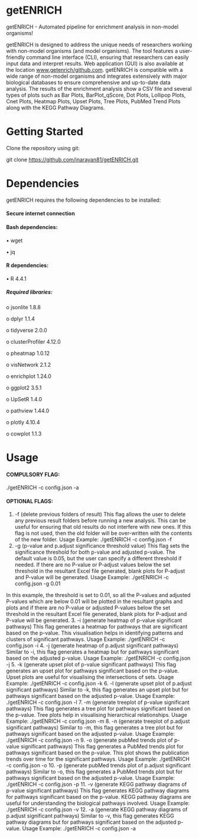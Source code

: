 # getENRICH
getENRICH - Automated pipeline for enrichment analysis in non-model organisms!

getENRICH is designed to address the unique needs of researchers working with non-model organisms (and model organisms). The tool features a user-friendly command line interface (CLI), ensuring that researchers can easily input data and interpret results. Web application (GUI) is also available at the location www.getenrich/github.com. getENRICH is compatible with a wide range of non-model organisms and integrates extensively with major biological databases to ensure comprehensive and up-to-date data analysis. The results of the enrichment analysis show a CSV file and several types of plots such as Bar Plots, BarPlot_qScore, Dot Plots, Lollipop Plots, Cnet Plots, Heatmap Plots, Upset Plots, Tree Plots, PubMed Trend Plots along with the KEGG Pathway Diagrams.

# Getting Started
Clone the repository using git:

git clone https://github.com/jnarayan81/getENRICH.git

# Dependencies
getENRICH requires the following dependencies to be installed:

#### Secure internet connection
 
#### Bash dependencies:

•	wget

•	jq
 
 #### R dependencies:
 
•	R 4.4.1

##### Required libraries:

o	jsonlite 1.8.8

o	dplyr 1.1.4

o	tidyverse 2.0.0

o	clusterProfiler 4.12.0

o	pheatmap 1.0.12

o	visNetwork 2.1.2

o	enrichplot 1.24.0

o	ggplot2 3.5.1

o	UpSetR 1.4.0

o	pathview 1.44.0

o	plotly 4.10.4

o	cowplot 1.1.3


# Usage
#### COMPULSORY FLAG:
./getENRICH -c config.json -a

#### OPTIONAL FLAGS:


1.	-f (delete previous folders of result)
This flag allows the user to delete any previous result folders before running a new analysis. This can be useful for ensuring that old results do not interfere with new ones. If this flag is not used, then the old folder will be over-written with the contents of the new folder.
Usage Example:
./getENRICH -c config.json -f
2.	-g (p-value and p.adjust significance threshold value)
This flag sets the significance threshold for both p-value and adjusted p-value. The default value is 0.05, but the user can specify a different threshold if needed. If there are no P-value or P-adjust values below the set threshold in the resultant Excel file generated, blank plots for P-adjust and P-value will be generated.
Usage Example:
./getENRICH -c config.json -g 0.01

In this example, the threshold is set to 0.01, so all the P-values and adjusted P-values which are below 0.01 will be plotted in the resultant graphs and plots and if there are no P-value or adjusted P-values below the set threshold in the resultant Excel file generated, blank plots for P-adjust and P-value will be generated.
3.	-i (generate heatmap of p-value significant pathways)
This flag generates a heatmap for pathways that are significant based on the p-value. This visualisation helps in identifying patterns and clusters of significant pathways.
Usage Example:
./getENRICH -c config.json -i
4.	-j (generate heatmap of p.adjust significant pathways)
Similar to -i, this flag generates a heatmap but for pathways significant based on the adjusted p-value.
Usage Example:
./getENRICH -c config.json -j
5.	-k (generate upset plot of p-value significant pathways)
This flag generates an upset plot for pathways significant based on the p-value. Upset plots are useful for visualising the intersections of sets.
Usage Example:
./getENRICH -c config.json -k
6.	-l (generate upset plot of p.adjust significant pathways)
Similar to -k, this flag generates an upset plot but for pathways significant based on the adjusted p-value.
Usage Example:
./getENRICH -c config.json -l
7.	-m (generate treeplot of p-value significant pathways)
This flag generates a tree plot for pathways significant based on the p-value. Tree plots help in visualising hierarchical relationships.
Usage Example:
./getENRICH -c config.json -m
8.	-n (generate treeplot of p.adjust significant pathways)
Similar to -m, this flag generates a tree plot but for pathways significant based on the adjusted p-value.
            Usage Example:
./getENRICH -c config.json -n
9.	-o (generate pubMed trends plot of p-value significant pathways)
This flag generates a PubMed trends plot for pathways significant based on the p-value. This plot shows the publication trends over time for the significant pathways.
Usage Example:
./getENRICH -c config.json -o
10.	-p (generate pubMed trends plot of p.adjust significant pathways)
Similar to -o, this flag generates a PubMed trends plot but for pathways significant based on the adjusted p-value.
Usage Example:
./getENRICH -c config.json -p
11.	-v (generate KEGG pathway diagrams of p-value significant pathways)
This flag generates KEGG pathway diagrams for pathways significant based on the p-value. KEGG pathway diagrams are useful for understanding the biological pathways involved.
Usage Example:
./getENRICH -c config.json -v
12.	-a (generate KEGG pathway diagrams of p.adjust significant pathways)
Similar to -v, this flag generates KEGG pathway diagrams but for pathways significant based on the adjusted p-value.
Usage Example:
./getENRICH -c config.json -a

